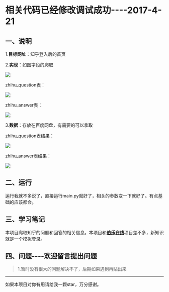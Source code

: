 # 相关代码已经修改调试成功----2017-4-21 #
## 一、说明 ##
1.**目标网址**：知乎登入后的首页

2.**实现**：如图字段的爬取

![](http://images2015.cnblogs.com/blog/1129740/201704/1129740-20170422155051181-2098158149.png)

zhihu_question表：

![](http://images2015.cnblogs.com/blog/1129740/201704/1129740-20170422154657821-1301125228.png)

zhihu_answer表：

![](http://images2015.cnblogs.com/blog/1129740/201704/1129740-20170422154648181-500253111.png)


3.**数据**：存放在百度网盘，有需要的可以拿取

zhihu_question表结果：

![](http://images2015.cnblogs.com/blog/1129740/201704/1129740-20170422155411149-91459903.png)

zhihu_answer表结果：

![](http://images2015.cnblogs.com/blog/1129740/201704/1129740-20170422155327727-805168888.png)

## 二、运行 ##

运行我就不多说了，直接运行main.py就好了，相关的参数变一下就好了。有点基础的应该都会。

## 三、学习笔记 ##

本项目爬取知乎的问题和回答的相关信息。本项目和[**伯乐在线**](http://www.cnblogs.com/jinxiao-pu/p/6744374.html)项目差不多，新知识就是一个模拟登录。


## 四、问题----欢迎留言提出问题 ##

> 1.暂时没有很大的问题解决不了，后期如果遇到再贴出来

----------

如果本项目对你有用请给我一颗star，万分感谢。